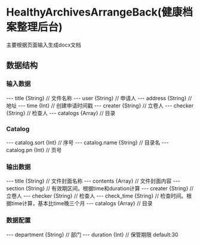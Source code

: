 # HealthyArchivesArrangeBack(健康档案整理后台)

主要根据页面输入生成docx文档

## 数据结构

### 输入数据
--- title       {String}            // 文件名称 
--- user        {String}            // 申请人
--- address     {String}            // 地址
--- time        {Int}               // 创建申请时间戳
--- creater     {String}            // 立卷人
--- checker     {String}            // 检查人
--- catalogs    {Array<Catalog>}    // 目录

### Catalog
--- catalog.sort  {Int}             // 序号
--- catalog.name  {String}          // 目录名
--- catalog.pn    {Int}             // 页号

### 输出数据
--- title       {String}            // 文件封面名称 
--- contents    {Array<Sting>}      // 文件封面内容
--- section     {String}            // 有效期区间。根据time和duration计算
--- creater     {String}            // 立卷人
--- checker     {String}            // 检查人
--- check_time  {String}            // 检查时间。根据time计算，基本比time晚三个月
--- catalogs    {Array<Catalog>}    // 目录


### 数据配置
--- department  {String}            // 部门
--- duration    {Int}               // 保管期限 default:30
